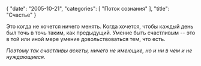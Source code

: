{
   "date": "2005-10-21",
   "categories": [
      "Поток сознания"
   ],
   "title": "Счастье"
}

Это когда не хочется ничего менять. Когда хочется, чтобы каждый день был точь в точь таким, как предыдущий. Умение быть счастливым -- это в той или иной мере умение довольствоваться тем, что есть.

_Поэтому так счастливы аскеты, ничего не имеющие, но и ни в чем и не нуждающиеся._
